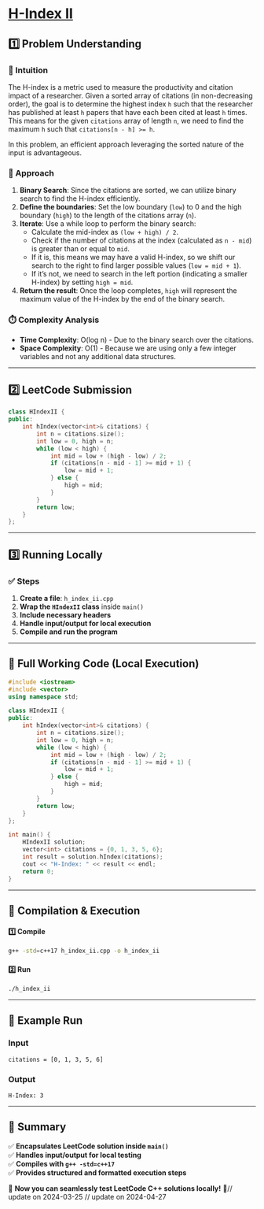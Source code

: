 # **[H-Index II](https://leetcode.com/problems/h-index-ii/description/)**  

## **1️⃣ Problem Understanding**  
### **📌 Intuition**  
The H-index is a metric used to measure the productivity and citation impact of a researcher. Given a sorted array of citations (in non-decreasing order), the goal is to determine the highest index `h` such that the researcher has published at least `h` papers that have each been cited at least `h` times. This means for the given `citations` array of length `n`, we need to find the maximum `h` such that `citations[n - h] >= h`. 

In this problem, an efficient approach leveraging the sorted nature of the input is advantageous. 

### **🚀 Approach**  
1. **Binary Search**: Since the citations are sorted, we can utilize binary search to find the H-index efficiently.
2. **Define the boundaries**: Set the low boundary (`low`) to 0 and the high boundary (`high`) to the length of the citations array (`n`).
3. **Iterate**: Use a while loop to perform the binary search:
   - Calculate the mid-index as `(low + high) / 2`.
   - Check if the number of citations at the index (calculated as `n - mid`) is greater than or equal to `mid`.
   - If it is, this means we may have a valid H-index, so we shift our search to the right to find larger possible values (`low = mid + 1`).
   - If it’s not, we need to search in the left portion (indicating a smaller H-index) by setting `high = mid`.
4. **Return the result**: Once the loop completes, `high` will represent the maximum value of the H-index by the end of the binary search.

### **⏱️ Complexity Analysis**  
- **Time Complexity**: O(log n) - Due to the binary search over the citations.  
- **Space Complexity**: O(1) - Because we are using only a few integer variables and not any additional data structures.

---  

## **2️⃣ LeetCode Submission**  
```cpp
class HIndexII {
public:
    int hIndex(vector<int>& citations) {
        int n = citations.size();
        int low = 0, high = n;
        while (low < high) {
            int mid = low + (high - low) / 2;
            if (citations[n - mid - 1] >= mid + 1) {
                low = mid + 1;
            } else {
                high = mid;
            }
        }
        return low;
    }
};  
```  

---  

## **3️⃣ Running Locally**  
### **✅ Steps**  
1. **Create a file**: `h_index_ii.cpp`  
2. **Wrap the `HIndexII` class** inside `main()`  
3. **Include necessary headers**  
4. **Handle input/output for local execution**  
5. **Compile and run the program**  

---  

## **📝 Full Working Code (Local Execution)**  
```cpp
#include <iostream>
#include <vector>
using namespace std;

class HIndexII {
public:
    int hIndex(vector<int>& citations) {
        int n = citations.size();
        int low = 0, high = n;
        while (low < high) {
            int mid = low + (high - low) / 2;
            if (citations[n - mid - 1] >= mid + 1) {
                low = mid + 1;
            } else {
                high = mid;
            }
        }
        return low;
    }
};

int main() {
    HIndexII solution;
    vector<int> citations = {0, 1, 3, 5, 6};
    int result = solution.hIndex(citations);
    cout << "H-Index: " << result << endl;
    return 0;
}
```  

---  

## **🔧 Compilation & Execution**  
#### **1️⃣ Compile**  
```bash
g++ -std=c++17 h_index_ii.cpp -o h_index_ii
```  

#### **2️⃣ Run**  
```bash
./h_index_ii
```  

---  

## **🎯 Example Run**  
### **Input**  
```
citations = [0, 1, 3, 5, 6]
```  
### **Output**  
```
H-Index: 3
```  

---  

## **📌 Summary**  
✅ **Encapsulates LeetCode solution inside `main()`**  
✅ **Handles input/output for local testing**  
✅ **Compiles with `g++ -std=c++17`**  
✅ **Provides structured and formatted execution steps**  

🚀 **Now you can seamlessly test LeetCode C++ solutions locally!** 🚀// update on 2024-03-25
// update on 2024-04-27
